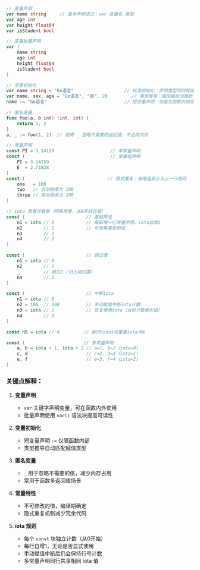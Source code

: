 ```go
// 变量声明
var name string     // 基本声明语法：var 变量名 类型
var age int
var height float64
var isStudent bool

// 变量批量声明
var (
    name string
    age int
    height float64
    isStudent bool
)

// 变量初始化
var name string = "Go语言"                   // 标准初始化：声明类型同时赋值
var name, sex, age = "Go语言", "男", 20         // 类型推导：编译器自动推断变量类型
name := "Go语言"                             // 短变量声明：仅能在函数内部使用

// 匿名变量
func foo(a, b int) (int, int) {
    return 1, 2
}
a, _ := foo(1, 2)  // 使用 _ 忽略不需要的返回值，不占用内存

// 常量声明
const PI = 3.14159                     // 单常量声明
const (                                // 常量组声明
    PI = 3.14159
    E  = 2.71828
)
const (                               // 隐式重复：省略值表示与上一行相同
    one   = 100
    two   // 自动继承为 100
    three // 自动继承为 100
)

// iota 常量计数器（特殊常量，从0开始自增）
const (                       // 基础用法
    n1 = iota // 0            // 每新增一行常量声明，iota自增1
    n2        // 1            // 可省略类型和值
    n3        // 2
    n4        // 3
)

const (                       // 跳过值
    n1 = iota // 0            
    n2        // 1
    _         // 跳过2 (仍占用位置)
    n4        // 3
)

const (                       // 中断iota
    n1 = iota // 0            
    n2 = 100  // 100          // 手动赋值中断iota计数
    n3 = iota // 2            // 恢复使用iota（当前计数索引值）
    n4        // 3
)

const n5 = iota // 0         // 新的const块重置iota为0

const (                      // 多常量声明
    a, b = iota + 1, iota + 2 // a=1, b=2（iota=0）
    c, d                      // c=2, d=3（iota=1）
    e, f                      // e=3, f=4（iota=2）
)
```

### 关键点解释：
1. **变量声明**  
   - `var` 关键字声明变量，可在函数内外使用
   - 批量声明使用 `var()` 语法块提高可读性

2. **变量初始化**  
   - 短变量声明 `:=` 仅限函数内部
   - 类型推导自动匹配赋值类型

3. **匿名变量**  
   - `_` 用于忽略不需要的值，减少内存占用
   - 常用于函数多返回值场景

4. **常量特性**  
   - 不可修改的值，编译期确定
   - 隐式重复机制减少冗余代码

5. **iota 规则**  
   - 每个 `const` 块独立计数（从0开始）
   - 每行自增1，无论是否显式使用
   - 手动赋值中断后仍会保持行号计数
   - 多常量声明同行共享相同 iota 值